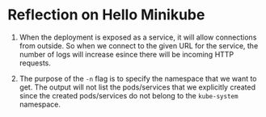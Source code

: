 # Reflection on Hello Minikube

1. When the deployment is exposed as a service, it will allow connections from outside. So when we connect to the given URL for the service, the number of logs will increase esince there will be incoming HTTP requests.

2. The purpose of the `-n` flag is to specify the namespace that we want to get. The output will not list the pods/services that we explicitly created since the created pods/services do not belong to the `kube-system` namespace.
